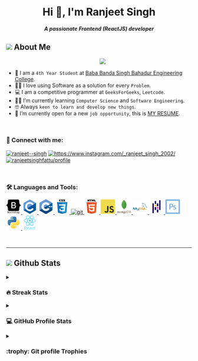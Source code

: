 <h1 align="center">Hi 👋, I'm Ranjeet Singh</h1>
<h5 style="font-family=cursive"  align="center">A passionate Frontend (ReactJS) developer</h5>

 ## <img src = "https://github.com/7oSkaaa/7oSkaaa/blob/main/Images/about_me.gif?raw=true" width = 50px> **About Me**
 
 <picture> <img align="right" src="https://github.com/7oSkaaa/7oSkaaa/blob/main/Images/Right_Side.gif?raw=true" width = 250px></picture>
<br>

- :school: I am a `4th Year Student` at [Baba Banda Singh Bahadur Engineering College](https://bbsbec.edu.in/).
- :technologist: I love using Software as a solution for every `Problem`.
- :computer: I am a competitive programmer at `GeeksForGeeks`, `Leetcode`.
- :student: I’m currently learning `Computer Science` and `Software Engineering`.
- :nerd_face: Always `keen to learn and develop new things`.
- :thinking: I’m currently open for a new `job opportunity`, this is [MY RESUME](https://drive.google.com/file/d/1JWpgfQMN7ZgMWgk07ms5kcNX7Uwaog0P/view?usp=drivesdk).
<!-- - :boom: You can visit [MY WEBSITE](). -->
<br>


<h3 align="left">🤝 Connect with me:</h3>
<p align="left">
<a href="https://linkedin.com/in/ranjeet--singh" target="blank"><img align="center" src="https://raw.githubusercontent.com/rahuldkjain/github-profile-readme-generator/master/src/images/icons/Social/linked-in-alt.svg" alt="ranjeet--singh" height="30" width="40" /></a>
<a href="https://instagram.com/https://www.instagram.com/_ranjeet_singh_2002/" target="blank"><img align="center" src="https://raw.githubusercontent.com/rahuldkjain/github-profile-readme-generator/master/src/images/icons/Social/instagram.svg" alt="https://www.instagram.com/_ranjeet_singh_2002/" height="30" width="40" /></a>
<a href="https://auth.geeksforgeeks.org/user/ranjeetsinghfattu/profile" target="blank"><img align="center" src="https://raw.githubusercontent.com/rahuldkjain/github-profile-readme-generator/master/src/images/icons/Social/geeks-for-geeks.svg" alt="ranjeetsinghfattu/profile" height="30" width="40" /></a>
</p>
<br>

<h3 align="left">🛠️ Languages and Tools:</h3>
<p align="left"> <a href="https://getbootstrap.com" target="_blank" rel="noreferrer"> <img src="https://raw.githubusercontent.com/devicons/devicon/master/icons/bootstrap/bootstrap-plain-wordmark.svg" alt="bootstrap" width="40" height="40"/> </a> <a href="https://www.cprogramming.com/" target="_blank" rel="noreferrer"> <img src="https://raw.githubusercontent.com/devicons/devicon/master/icons/c/c-original.svg" alt="c" width="40" height="40"/> </a> <a href="https://www.w3schools.com/cpp/" target="_blank" rel="noreferrer"> <img src="https://raw.githubusercontent.com/devicons/devicon/master/icons/cplusplus/cplusplus-original.svg" alt="cplusplus" width="40" height="40"/> </a> <a href="https://www.w3schools.com/css/" target="_blank" rel="noreferrer"> <img src="https://raw.githubusercontent.com/devicons/devicon/master/icons/css3/css3-original-wordmark.svg" alt="css3" width="40" height="40"/> </a> <a href="https://git-scm.com/" target="_blank" rel="noreferrer"> <img src="https://www.vectorlogo.zone/logos/git-scm/git-scm-icon.svg" alt="git" width="40" height="40"/> </a> <a href="https://www.w3.org/html/" target="_blank" rel="noreferrer"> <img src="https://raw.githubusercontent.com/devicons/devicon/master/icons/html5/html5-original-wordmark.svg" alt="html5" width="40" height="40"/> </a> <a href="https://developer.mozilla.org/en-US/docs/Web/JavaScript" target="_blank" rel="noreferrer"> <img src="https://raw.githubusercontent.com/devicons/devicon/master/icons/javascript/javascript-original.svg" alt="javascript" width="40" height="40"/> </a> <a href="https://www.mongodb.com/" target="_blank" rel="noreferrer"> <img src="https://raw.githubusercontent.com/devicons/devicon/master/icons/mongodb/mongodb-original-wordmark.svg" alt="mongodb" width="40" height="40"/> </a> <a href="https://www.mysql.com/" target="_blank" rel="noreferrer"> <img src="https://raw.githubusercontent.com/devicons/devicon/master/icons/mysql/mysql-original-wordmark.svg" alt="mysql" width="40" height="40"/> </a> <a href="https://pandas.pydata.org/" target="_blank" rel="noreferrer"> <img src="https://raw.githubusercontent.com/devicons/devicon/2ae2a900d2f041da66e950e4d48052658d850630/icons/pandas/pandas-original.svg" alt="pandas" width="40" height="40"/> </a> <a href="https://www.photoshop.com/en" target="_blank" rel="noreferrer"> <img src="https://raw.githubusercontent.com/devicons/devicon/master/icons/photoshop/photoshop-line.svg" alt="photoshop" width="40" height="40"/> </a> <a href="https://www.python.org" target="_blank" rel="noreferrer"> <img src="https://raw.githubusercontent.com/devicons/devicon/master/icons/python/python-original.svg" alt="python" width="40" height="40"/> </a> <a href="https://reactjs.org/" target="_blank" rel="noreferrer"> <img src="https://raw.githubusercontent.com/devicons/devicon/master/icons/react/react-original-wordmark.svg" alt="react" width="40" height="40"/> </a> </p>
<br> 

---

## <picture> <img src = "https://github.com/7oSkaaa/7oSkaaa/blob/main/Images/Statistics.gif?raw=true" width = 50px>  </picture> Github Stats

<details><summary><h3> 🔥 Streak Stats</h3></summary>

----	

<p align="center"><img src="https://github-readme-streak-stats.herokuapp.com/?user=ranjeet-singh-1&theme=tokyonight_duo" alt="ranjeet-singh-1" /></p>

</details>
  
<details><summary><h3>💻 GitHub Profile Stats</h3></summary>

----
	
<p align="center">
    <a href="https://github.com/amanjaiman1/github-readme-stats">
	    <img alt="ranjeet-singh-1" Github Stats" src="https://github-readme-stats.vercel.app/api?username=ranjeet-singh-1&show_icons=true&count_private=true&locale=en&theme=tokyonight&layout=compact" height="230px"/></a>
	  <img src="https://github-readme-stats.vercel.app/api/top-langs?username=ranjeet-singh-1&langs_count=10&show_icons=true&locale=en&theme=tokyonight" alt="ranjeet-singh-1" height="230px"/>
<br/>

  <b>Note:</b> Top languages is only a metric of the languages my public code consists of and doesn't reflect experience or skill level.
  </p>
</details>

<!-- <details><summary><h3>⚡ Recent GitHub Activity</h3></summary> 

----
	
[![7oSkaa's github activity graph](https://github-readme-activity-graph.cyclic.app/graph?username=ranjeet-singh-1&theme=github	)](https://github.com/ranjeet-singh-1/github-readme-activity-graph) -->

 
</details>

<details><summary> <h3> :trophy: Git profile Trophies </h3></summary>

----
	
<p align="center"> <a href="https://github.com/ryo-ma/github-profile-trophy"><img src="https://github-profile-trophy.vercel.app/?username=ranjeet-singh-1&layout=compact&theme=tokyonight&column=4&margin-w=15&margin-h=15" alt="ranjeet-singh-1" /></a> </p>

	


</br></br>
